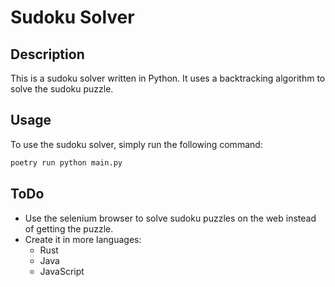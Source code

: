 # Sudoku Solver

## Description

This is a sudoku solver written in Python. It uses a backtracking algorithm to solve the sudoku puzzle.

## Usage

To use the sudoku solver, simply run the following command:

```bash
poetry run python main.py
```

## ToDo

- Use the selenium browser to solve sudoku puzzles on the web instead of getting the puzzle.
- Create it in more languages:
  - Rust
  - Java
  - JavaScript
